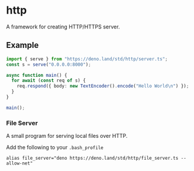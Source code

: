 # http

A framework for creating HTTP/HTTPS server.

## Example

```typescript
import { serve } from "https://deno.land/std/http/server.ts";
const s = serve("0.0.0.0:8000");

async function main() {
  for await (const req of s) {
    req.respond({ body: new TextEncoder().encode("Hello World\n") });
  }
}

main();
```

### File Server

A small program for serving local files over HTTP.

Add the following to your `.bash_profile`

```
alias file_server="deno https://deno.land/std/http/file_server.ts --allow-net"
```
